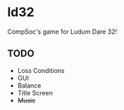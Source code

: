 # ld32
CompSoc's game for Ludum Dare 32!

## TODO

- Loss Conditions
- GUI
- Balance
- Title Screen
- ~~Music~~
